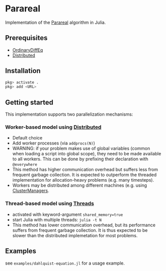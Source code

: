 # Parareal

Implementation of the [Parareal](https://en.wikipedia.org/wiki/Parareal) algorithm in Julia.

## Prerequisites

- [OrdinaryDiffEq](https://github.com/SciML/OrdinaryDiffEq.jl)
- [Distributed](https://github.com/JuliaLang/Distributed.jl)

## Installation

```julia
pkg> activate .
pkg> add <URL>
```

## Getting started

This implementation supports two parallelization mechanisms:

### Worker-based model using [Distributed](https://docs.julialang.org/en/v1/stdlib/Distributed/)

- Default choice
- Add worker processes (via `addprocs(N)`)
- WARNING: if your problem makes use of global variables (common when loading a script into global scope), they need to be made available to all workers. This can be done by prefixing their declaration with `@everywhere`
- This method has higher communication overhead but suffers less from frequent garbage collection. It is expected to outperform the threaded implementation for allocation-heavy problems (e.g. many timesteps).
- Workers may be distributed among different machines (e.g. using [ClusterManagers](https://github.com/JuliaParallel/ClusterManagers.jl).

### Thread-based model using [Threads](https://docs.julialang.org/en/v1/manual/multi-threading/)

- activated with keyword-argument `shared_memory=true`
- start Julia with multiple threads: `julia -t N`
- This method has lower communication overhead, but its performance suffers from frequent garbage collection. It is thus expected to be slower than the distributed implemetation for most problems.

## Examples

see `examples/dahlquist-equation.jl` for a usage example.
